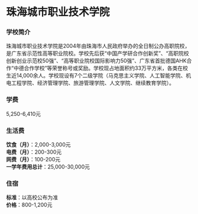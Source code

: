 # 珠海城市职业技术学院
### 学校简介
珠海城市职业技术学院是2004年由珠海市人民政府举办的全日制公办高职院校，是广东省示范性高等职业院校。学校先后获“中国产学研合作创新奖”、“高职院校创新创业示范校50强”、“高等职业院校国际影响力50强”、广东省首批德国AHK合作“中德合作学校”等荣誉称号或奖励。学校现占地面积约33万平方米，各类在校生近14,000余人。学校现设有7个二级学院（马克思主义学院、人工智能学院、机电工程学院、经济管理学院、旅游管理学院、人文学院、继续教育学院）。

### 学费
5,250-6,410元

### 生活费
**饮食（月）**：2,000-3,000元  
**电费（月）**：200-300元  
**网费（月）**：100-200元  
**一学年费用总计**：25,000-30,000元  

### 住宿
**标准**：以高校公布为准  
**价格**：800-1,200元  
